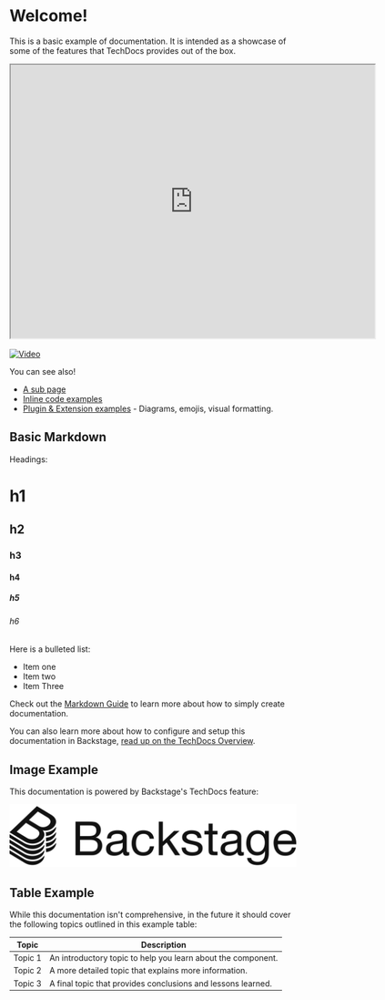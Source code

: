# Welcome!

This is a basic example of documentation. It is intended as a showcase of some of the
features that TechDocs provides out of the box.

<iframe src="https://drive.google.com/file/d/1LFXYNB42DYE-y5dQEd_JtSc_MnFeSpDT/preview" width="640" height="480" allow="autoplay"></iframe>

[![Video](https://drive.google.com/file/d/1LFXYNB42DYE-y5dQEd_JtSc_MnFeSpDT/preview)](https://drive.google.com/file/d/1LFXYNB42DYE-y5dQEd_JtSc_MnFeSpDT/view)

You can see also!

- [A sub page](sub-page.md)
- [Inline code examples](code/code-sample.md)
- [Plugin & Extension examples](extensions.md) - Diagrams, emojis, visual formatting.

## Basic Markdown

Headings:

# h1

## h2

### h3

#### h4

##### h5

###### h6

Here is a bulleted list:

- Item one
- Item two
- Item Three

Check out the [Markdown Guide](https://www.markdownguide.org/) to learn more about how to
simply create documentation.

You can also learn more about how to configure and setup this documentation in Backstage,
[read up on the TechDocs Overview](https://backstage.io/docs/features/techdocs/techdocs-overview).

## Image Example

This documentation is powered by Backstage's TechDocs feature:

![Backstage Logo](images/backstage-logo-cncf.svg)

## Table Example

While this documentation isn't comprehensive, in the future it should cover the following
topics outlined in this example table:

| Topic   | Description                                                  |
| ------- | ------------------------------------------------------------ |
| Topic 1 | An introductory topic to help you learn about the component. |
| Topic 2 | A more detailed topic that explains more information.        |
| Topic 3 | A final topic that provides conclusions and lessons learned. |
